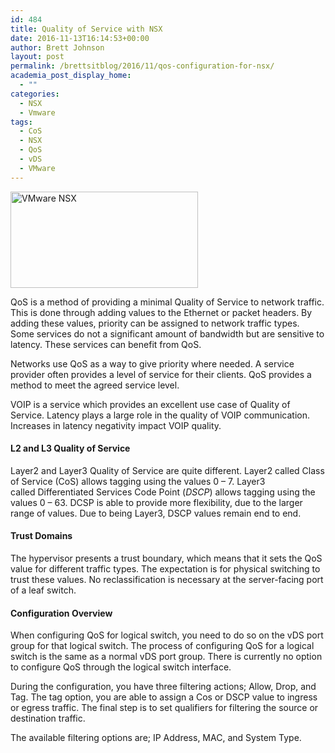 ```yaml
---
id: 484
title: Quality of Service with NSX
date: 2016-11-13T16:14:53+00:00
author: Brett Johnson
layout: post
permalink: /brettsitblog/2016/11/qos-configuration-for-nsx/
academia_post_display_home:
  - ""
categories:
  - NSX
  - Vmware
tags:
  - CoS
  - NSX
  - QoS
  - vDS
  - VMware
---
```

<img class="alignnone size-medium wp-image-486" src="https://sdbrett.com/BrettsITBlog/wp-content/uploads/2016/11/VMW-NSX-Logo1-300x154.jpg" alt="VMware NSX" width="300" height="154" srcset="https://sdbrett.com/assets/images2016/11/VMW-NSX-Logo1-300x154.jpg 300w, https://sdbrett.com/assets/images2016/11/VMW-NSX-Logo1-260x133.jpg 260w, https://sdbrett.com/assets/images2016/11/VMW-NSX-Logo1.jpg 359w" sizes="(max-width: 300px) 100vw, 300px" />

QoS is a method of providing a minimal Quality of Service to network traffic. This is done through adding values to the Ethernet or packet headers. By adding these values, priority can be assigned to network traffic types. Some services do not a significant amount of bandwidth but are sensitive to latency. These services can benefit from QoS.

Networks use QoS as a way to give priority where needed. A service provider often provides a level of service for their clients. QoS provides a method to meet the agreed service level.

VOIP is a service which provides an excellent use case of Quality of Service. Latency plays a large role in the quality of VOIP communication. Increases in latency negativity impact VOIP quality.

#### L2 and L3 Quality of Service

Layer2 and Layer3 Quality of Service are quite different. Layer2 called Class of Service (CoS) allows tagging using the values 0 &#8211; 7. Layer3 called Differentiated Services Code Point (_DSCP_) allows tagging using the values 0 &#8211; 63. DCSP is able to provide more flexibility, due to the larger range of values. Due to being Layer3, DSCP values remain end to end.

#### Trust Domains

The hypervisor presents a trust boundary, which means that it sets the QoS value for different traffic types. The expectation is for physical switching to trust these values. No reclassification is necessary at the server-facing port of a leaf switch.

#### Configuration Overview

When configuring QoS for logical switch, you need to do so on the vDS port group for that logical switch. The process of configuring QoS for a logical switch is the same as a normal vDS port group. There is currently no option to configure QoS through the logical switch interface.

During the configuration, you have three filtering actions; Allow, Drop, and Tag. The tag option, you are able to assign a Cos or DSCP value to ingress or egress traffic. The final step is to set qualifiers for filtering the source or destination traffic.

The available filtering options are; IP Address, MAC, and System Type.